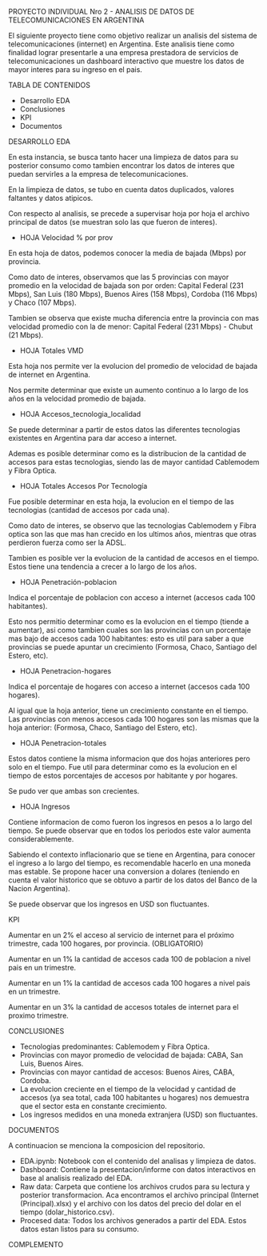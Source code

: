 PROYECTO INDIVIDUAL Nro 2 - ANALISIS DE DATOS DE TELECOMUNICACIONES EN ARGENTINA

El siguiente proyecto tiene como objetivo realizar un analisis del sistema de telecomunicaciones (internet) en Argentina. Este analisis tiene como finalidad lograr presentarle a una empresa prestadora de servicios de telecomunicaciones un dashboard interactivo que muestre los datos de mayor interes para su ingreso en el pais.


TABLA DE CONTENIDOS

- Desarrollo EDA
- Conclusiones
- KPI
- Documentos


DESARROLLO EDA

En esta instancia, se busca tanto hacer una limpieza de datos para su posterior consumo como tambien encontrar los datos de interes que puedan servirles a la empresa de telecomunicaciones. 

En la limpieza de datos, se tubo en cuenta datos duplicados, valores faltantes y datos atipicos. 

Con respecto al analisis, se precede a supervisar hoja por hoja el archivo principal de datos (se muestran solo las que fueron de interes).

- HOJA Velocidad % por prov

En esta hoja de datos, podemos conocer la media de bajada (Mbps) por provincia.

Como dato de interes, observamos que las 5 provincias con mayor promedio en la velocidad de bajada son por orden: Capital Federal (231 Mbps), San Luis (180 Mbps), Buenos Aires (158 Mbps), Cordoba (116 Mbps) y Chaco (107 Mbps).

Tambien se observa que existe mucha diferencia entre la provincia con mas velocidad promedio con la de menor: Capital Federal (231 Mbps) - Chubut (21 Mbps).


- HOJA Totales VMD

Esta hoja nos permite ver la evolucion del promedio de velocidad de bajada de internet en Argentina.

Nos permite determinar que existe un aumento continuo a lo largo de los años en la velocidad promedio de bajada.

- HOJA Accesos_tecnologia_localidad

Se puede determinar a partir de estos datos las diferentes tecnologias existentes en Argentina para dar acceso a internet. 

Ademas es posible determinar como es la distribucion de la cantidad de accesos para estas tecnologias, siendo las de mayor cantidad Cablemodem y Fibra Optica.

- HOJA Totales Accesos Por Tecnología

Fue posible determinar en esta hoja, la evolucion en el tiempo de las tecnologias (cantidad de accesos por cada una). 

Como dato de interes, se observo que las tecnologias Cablemodem y Fibra optica son las que mas han crecido en los ultimos años, mientras que otras perdieron fuerza como ser la ADSL.

Tambien es posible ver la evolucion de la cantidad de accesos en el tiempo. Estos tiene una tendencia a crecer a lo largo de los años.

- HOJA Penetración-poblacion

Indica el porcentaje de poblacion con acceso a internet (accesos cada 100 habitantes). 

Esto nos permitio determinar como es la evolucion en el tiempo (tiende a aumentar), asi como tambien cuales son las provincias con un porcentaje mas bajo de accesos cada 100 habitantes: esto es util para saber a que provincias se puede apuntar un crecimiento (Formosa, Chaco, Santiago del Estero, etc).

- HOJA Penetracion-hogares

Indica el porcentaje de hogares con acceso a internet (accesos cada 100 hogares). 

Al igual que la hoja anterior, tiene un crecimiento constante en el tiempo. Las provincias con menos accesos cada 100 hogares son las mismas que la hoja anterior: (Formosa, Chaco, Santiago del Estero, etc).

- HOJA Penetracion-totales

Estos datos contiene la misma informacion que dos hojas anteriores pero solo en el tiempo. Fue util para determinar como es la evolucion en el tiempo de estos porcentajes de accesos por habitante y por hogares. 

Se pudo ver que ambas son crecientes.

- HOJA Ingresos

Contiene informacion de como fueron los ingresos en pesos a lo largo del tiempo. Se puede observar que en todos los periodos este valor aumenta considerablemente. 

Sabiendo el contexto inflacionario que se tiene en Argentina, para conocer el ingreso a lo largo del tiempo, es recomendable hacerlo en una moneda mas estable. Se propone hacer una conversion a dolares (teniendo en cuenta el valor historico que se obtuvo a partir de los datos del Banco de la Nacion Argentina). 

Se puede observar que los ingresos en USD son fluctuantes.

KPI

Aumentar en un 2% el acceso al servicio de internet para el próximo trimestre, cada 100 hogares, por provincia. (OBLIGATORIO)

Aumentar en un 1% la cantidad de accesos cada 100 de poblacion a nivel pais en un trimestre.

Aumentar en un 1% la cantidad de accesos cada 100 hogares a nivel pais en un trimestre.

Aumentar en un 3% la cantidad de accesos totales de internet para el proximo trimestre. 

CONCLUSIONES

- Tecnologias predominantes: Cablemodem y Fibra Optica.
- Provincias con mayor promedio de velocidad de bajada: CABA, San Luis, Buenos Aires.
- Provincias con mayor cantidad de accesos: Buenos Aires, CABA, Cordoba.
- La evolucion creciente en el tiempo de la velocidad y cantidad de accesos (ya sea total, cada 100 habitantes u hogares) nos demuestra que el sector esta en constante crecimiento.
- Los ingresos medidos en una moneda extranjera (USD) son fluctuantes.

DOCUMENTOS

A continuacion se menciona la composicion del repositorio.

- EDA.ipynb: Notebook con el contenido del analisas y limpieza de datos.
- Dashboard: Contiene la presentacion/informe con datos interactivos en base al analisis realizado del EDA.
- Raw data: Carpeta que contiene los archivos crudos para su lectura y posterior transformacion. Aca encontramos el archivo principal (Internet (Principal).xlsx) y el archivo con los datos del precio del dolar en el tiempo (dolar_historico.csv).
- Procesed data: Todos los archivos generados a partir del EDA. Estos datos estan listos para su consumo.

COMPLEMENTO

